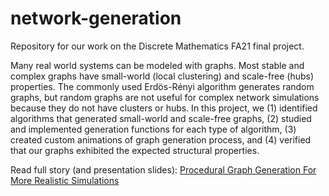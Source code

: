 # network-generation
Repository for our work on the Discrete Mathematics FA21 final project.

Many real world systems can be modeled with graphs. Most stable and complex graphs have small-world (local clustering) and scale-free (hubs) properties. The commonly used Erdös-Rényi algorithm generates random graphs, but random graphs are not useful for complex network simulations because they do not have clusters or hubs. In this project, we (1) identified algorithms that generated small-world and scale-free graphs, (2) studied and implemented generation functions for each type of algorithm, (3) created custom animations of graph generation process, and (4) verified that our graphs exhibited the expected structural properties.

Read full story (and presentation slides): [Procedural Graph Generation For More Realistic Simulations](https://gatiaher.github.io/projects/procedural-graph-generation-for-more-realistic-simulations/)
